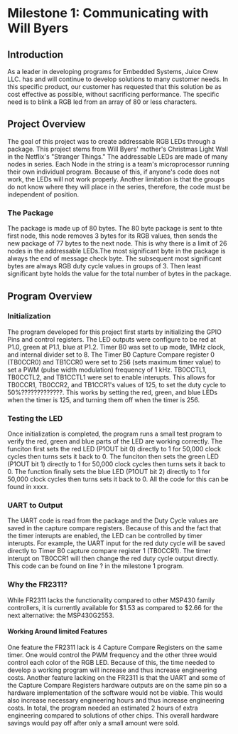 # Milestone 1: Communicating with Will Byers
## Introduction
As a leader in developing programs for Embedded Systems, Juice Crew LLC. has and will continue to develop solutions to many customer needs. In this specific product, our customer has requested that this solution be as cost effective as possible, without sacrificing performance. The specific need is to blink a RGB led from an array of 80 or less characters.
## Project Overview
The goal of this project was to create addressable RGB LEDs through a package. This project stems from Will Byers' mother's Christmas Light Wall in the Netflix's "Stranger Things." The addressable LEDs are made of many nodes in series. Each Node in the string is a team's microprocessor running their own individual program. Because of this, if anyone's code does not work, the LEDs will not work properly. Another limitation is that the groups do not know where they will place in the series, therefore, the code must be independent of position.
### The Package
The package is made up of 80 bytes. The 80 byte package is sent to thte first node, this node removes 3 bytes for its RGB values, then sends the new package of 77 bytes to the next node. This is why there is a limit of 26 nodes in the addressable LEDs.The most significant byte in the package is always the end of message check byte. The subsequent most significant bytes are always RGB duty cycle values in groups of 3. Then least significant byte holds the value for the total number of bytes in the package. 
## Program Overview
### Initialization
The program developed for this project first starts by initializing the GPIO Pins and control registers. The LED outputs were configure to be red at P1.0, green at P1.1, blue at P1.2. Timer B0 was set to up mode, 1MHz clock, and internal divider set to 8. The Timer B0 Capture Compare register 0 (TB0CCR0) and TB1CCR0 were set to 256 (sets maximum timer value) to set a PWM (pulse width modulation) frequency of 1 kHz. TB0CCTL1, TB0CCTL2, and TB1CCTL1 were set to enable interupts. This allows for TB0CCR1, TB0CCR2, and TB1CCR1's values of 125, to set the duty cycle to 50%?????????????. This works by setting the red, green, and blue LEDs when the timer is 125, and turning them off when the timer is 256.
### Testing the LED
Once initialization is completed, the program runs a small test program to verify the red, green and blue parts of the LED are working correctly. The funciton first sets the red LED (P1OUT bit 0) directly to 1 for 50,000 clock cycles then turns sets it back to 0. The funciton then sets the green LED (P1OUT bit 1) directly to 1 for 50,000 clock cycles then turns sets it back to 0. The function finally sets the blue LED (P1OUT bit 2) directly to 1 for 50,000 clock cycles then turns sets it back to 0. All the code for this can be found in xxxx.
### UART to Output
The UART code is read from the package and the Duty Cycle values are saved in the capture compare registers. Because of this and the fact that the timer interupts are enabled, the LED can be controlled by timer interupts. For example, the UART input for the red duty cycle will be saved directly to Timer B0  capture compare register 1 (TB0CCR1). The timer interupt on TB0CCR1 will then change the red duty cycle output directly. This code can be found on line ? in the milestone 1 program.
### Why the FR2311?
While FR2311 lacks the functionality compared to other MSP430 family controllers, it is currently available for $1.53 as compared to $2.66 for the next alternative: the MSP430G2553. 

#### Working Around limited Features
One feature the FR2311 lack is 4 Capture Compare Registers on the same timer. One would control the PWM frequency and the other three would control each color of the RGB LED.  Because of this, the time needed to develop a working program will increase and thus increase engineering costs. 
Another feature lacking on the FR2311 is that the UART and some of the Capture Compare Registers hardware outputs are on the same pin so a hardware implementation of the software would not be viable. This would also increase necessary engineering hours and thus increase engineering costs.
In total, the program needed an estimated 2 hours of extra engineering compared to solutions of other chips. This overall hardware savings would pay off after only a small amount were sold.
